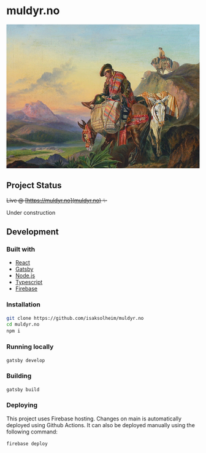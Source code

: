 # muldyr.no

![Muldyr](src/images/muldyr.png)

## Project Status

~~Live @ [https://muldyr.no](muldyr.no) ✨~~

Under construction

## Development

### Built with

- [React](https://reactjs.org/)
- [Gatsby](https://www.gatsbyjs.com/)
- [Node.js](https://nodejs.org/en/)
- [Typescript](https://www.typescriptlang.org/)
- [Firebase](https://firebase.google.com/)

### Installation

```bash
git clone https://github.com/isaksolheim/muldyr.no
cd muldyr.no
npm i
```

### Running locally

```bash
gatsby develop
```

### Building

```bash
gatsby build
```

### Deploying

This project uses Firebase hosting. Changes on main is automatically deployed using Github Actions. It can also be deployed manually using the following command:

```bash
firebase deploy
```
